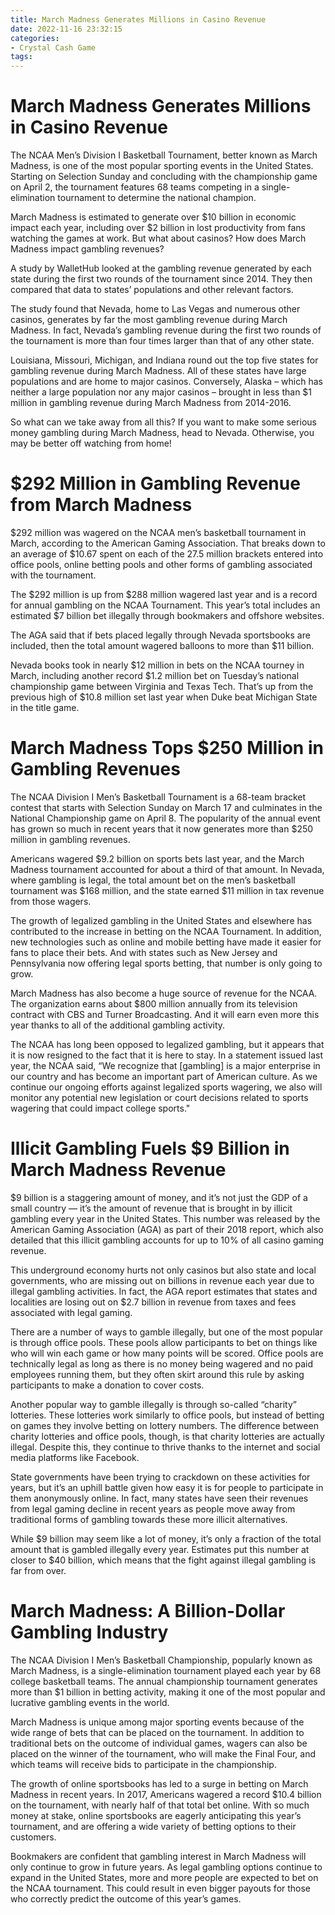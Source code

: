```yaml
---
title: March Madness Generates Millions in Casino Revenue 
date: 2022-11-16 23:32:15
categories:
- Crystal Cash Game
tags:
---
```



#  March Madness Generates Millions in Casino Revenue 

The NCAA Men’s Division I Basketball Tournament, better known as March Madness, is one of the most popular sporting events in the United States. Starting on Selection Sunday and concluding with the championship game on April 2, the tournament features 68 teams competing in a single-elimination tournament to determine the national champion.

March Madness is estimated to generate over $10 billion in economic impact each year, including over $2 billion in lost productivity from fans watching the games at work. But what about casinos? How does March Madness impact gambling revenues?

A study by WalletHub looked at the gambling revenue generated by each state during the first two rounds of the tournament since 2014. They then compared that data to states’ populations and other relevant factors.

The study found that Nevada, home to Las Vegas and numerous other casinos, generates by far the most gambling revenue during March Madness. In fact, Nevada’s gambling revenue during the first two rounds of the tournament is more than four times larger than that of any other state.

Louisiana, Missouri, Michigan, and Indiana round out the top five states for gambling revenue during March Madness. All of these states have large populations and are home to major casinos. Conversely, Alaska – which has neither a large population nor any major casinos – brought in less than $1 million in gambling revenue during March Madness from 2014-2016.

So what can we take away from all this? If you want to make some serious money gambling during March Madness, head to Nevada. Otherwise, you may be better off watching from home!

#  $292 Million in Gambling Revenue from March Madness 

$292 million was wagered on the NCAA men’s basketball tournament in March, according to the American Gaming Association. That breaks down to an average of $10.67 spent on each of the 27.5 million brackets entered into office pools, online betting pools and other forms of gambling associated with the tournament.

The $292 million is up from $288 million wagered last year and is a record for annual gambling on the NCAA Tournament. This year’s total includes an estimated $7 billion bet illegally through bookmakers and offshore websites.

The AGA said that if bets placed legally through Nevada sportsbooks are included, then the total amount wagered balloons to more than $11 billion.

Nevada books took in nearly $12 million in bets on the NCAA tourney in March, including another record $1.2 million bet on Tuesday’s national championship game between Virginia and Texas Tech. That’s up from the previous high of $10.8 million set last year when Duke beat Michigan State in the title game.

#  March Madness Tops $250 Million in Gambling Revenues 

The NCAA Division I Men’s Basketball Tournament is a 68-team bracket contest that starts with Selection Sunday on March 17 and culminates in the National Championship game on April 8. The popularity of the annual event has grown so much in recent years that it now generates more than $250 million in gambling revenues.

Americans wagered $9.2 billion on sports bets last year, and the March Madness tournament accounted for about a third of that amount. In Nevada, where gambling is legal, the total amount bet on the men’s basketball tournament was $168 million, and the state earned $11 million in tax revenue from those wagers.

The growth of legalized gambling in the United States and elsewhere has contributed to the increase in betting on the NCAA Tournament. In addition, new technologies such as online and mobile betting have made it easier for fans to place their bets. And with states such as New Jersey and Pennsylvania now offering legal sports betting, that number is only going to grow.

March Madness has also become a huge source of revenue for the NCAA. The organization earns about $800 million annually from its television contract with CBS and Turner Broadcasting. And it will earn even more this year thanks to all of the additional gambling activity.

The NCAA has long been opposed to legalized gambling, but it appears that it is now resigned to the fact that it is here to stay. In a statement issued last year, the NCAA said, “We recognize that [gambling] is a major enterprise in our country and has become an important part of American culture. As we continue our ongoing efforts against legalized sports wagering, we also will monitor any potential new legislation or court decisions related to sports wagering that could impact college sports."

#  Illicit Gambling Fuels $9 Billion in March Madness Revenue 

$9 billion is a staggering amount of money, and it’s not just the GDP of a small country — it’s the amount of revenue that is brought in by illicit gambling every year in the United States. This number was released by the American Gaming Association (AGA) as part of their 2018 report, which also detailed that this illicit gambling accounts for up to 10% of all casino gaming revenue. 

This underground economy hurts not only casinos but also state and local governments, who are missing out on billions in revenue each year due to illegal gambling activities. In fact, the AGA report estimates that states and localities are losing out on $2.7 billion in revenue from taxes and fees associated with legal gaming. 

There are a number of ways to gamble illegally, but one of the most popular is through office pools. These pools allow participants to bet on things like who will win each game or how many points will be scored. Office pools are technically legal as long as there is no money being wagered and no paid employees running them, but they often skirt around this rule by asking participants to make a donation to cover costs. 

Another popular way to gamble illegally is through so-called “charity” lotteries. These lotteries work similarly to office pools, but instead of betting on games they involve betting on lottery numbers. The difference between charity lotteries and office pools, though, is that charity lotteries are actually illegal. Despite this, they continue to thrive thanks to the internet and social media platforms like Facebook. 

State governments have been trying to crackdown on these activities for years, but it’s an uphill battle given how easy it is for people to participate in them anonymously online. In fact, many states have seen their revenues from legal gaming decline in recent years as people move away from traditional forms of gambling towards these more illicit alternatives. 

While $9 billion may seem like a lot of money, it’s only a fraction of the total amount that is gambled illegally every year. Estimates put this number at closer to $40 billion, which means that the fight against illegal gambling is far from over.

#  March Madness: A Billion-Dollar Gambling Industry

The NCAA Division I Men’s Basketball Championship, popularly known as March Madness, is a single-elimination tournament played each year by 68 college basketball teams. The annual championship tournament generates more than $1 billion in betting activity, making it one of the most popular and lucrative gambling events in the world.

March Madness is unique among major sporting events because of the wide range of bets that can be placed on the tournament. In addition to traditional bets on the outcome of individual games, wagers can also be placed on the winner of the tournament, who will make the Final Four, and which teams will receive bids to participate in the championship.

The growth of online sportsbooks has led to a surge in betting on March Madness in recent years. In 2017, Americans wagered a record $10.4 billion on the tournament, with nearly half of that total bet online. With so much money at stake, online sportsbooks are eagerly anticipating this year’s tournament, and are offering a wide variety of betting options to their customers.

Bookmakers are confident that gambling interest in March Madness will only continue to grow in future years. As legal gambling options continue to expand in the United States, more and more people are expected to bet on the NCAA tournament. This could result in even bigger payouts for those who correctly predict the outcome of this year’s games.